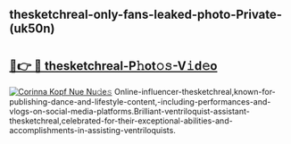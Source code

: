 ## thesketchreal-only-fans​-leaked-photo​-Private-(uk50n)


# <h2><a href="https://mediaupload.pro?title=thesketchreal&ref=git">🔗👉 🔴 thesketchreal-P𝚑ot𝚘𝚜-V𝚒d𝚎o</a></h2>

[![Corinna Kopf Nue Nu𝚍e𝚜](https://i.imgur.com/0qMVB7G.gif)](https://mediaupload.pro?title=thesketchreal&ref=git)
Online-influencer-thesketchreal,known-for-publishing-dance-and-lifestyle-content,-including-performances-and-vlogs-on-social-media-platforms.Brilliant-ventriloquist-assistant-thesketchreal,celebrated-for-their-exceptional-abilities-and-accomplishments-in-assisting-ventriloquists.  